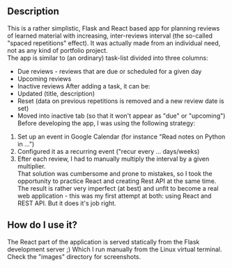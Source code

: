 ## Description
This is a rather simplistic, Flask and React based app for planning reviews of learned material with increasing, inter-reviews interval (the so-called "spaced repetitions" effect). It was actually made from an individual need, not as any kind of portfolio project.  
The app is similar to (an ordinary) task-list divided into three columns:
* Due reviews - reviews that are due or scheduled for a given day
* Upcoming reviews
* Inactive reviews
After adding a task, it can be:
* Updated (title, description)
* Reset (data on previous repetitions is removed and a new review date is set)
* Moved into inactive tab (so that it won't appear as "due" or "upcoming")  
Before developing the app, I was using the following strategy:
1. Set up an event in Google Calendar (for instance "Read notes on Python in ...")
2. Configured it as a recurring event ("recur every ... days/weeks)
3. Efter each review, I had to manually multiply the interval by a given multiplier.  
That solution was cumbersome and prone to mistakes, so I took the opportunity to practice React and creating Rest API at the same time. The result is rather very imperfect (at best) and unfit to become a real web application - this was my first attempt at both: using React and REST API. But it does it's job right.
## How do I use it?
The React part of the application is served statically from the Flask development server ;) Which I run manually from the Linux virtual terminal.  
Check the "images" directory for screenshots.

